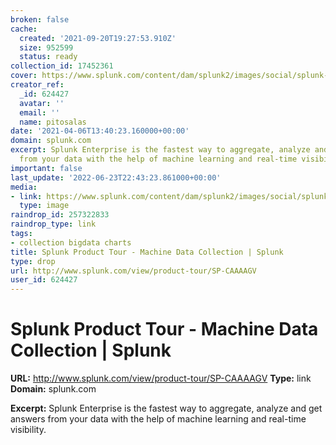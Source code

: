 ```yaml
---
broken: false
cache:
  created: '2021-09-20T19:27:53.910Z'
  size: 952599
  status: ready
collection_id: 17452361
cover: https://www.splunk.com/content/dam/splunk2/images/social/splunk-logo.jpg
creator_ref:
  _id: 624427
  avatar: ''
  email: ''
  name: pitosalas
date: '2021-04-06T13:40:23.160000+00:00'
domain: splunk.com
excerpt: Splunk Enterprise is the fastest way to aggregate, analyze and get answers
  from your data with the help of machine learning and real-time visibility.
important: false
last_update: '2022-06-23T22:43:23.861000+00:00'
media:
- link: https://www.splunk.com/content/dam/splunk2/images/social/splunk-logo.jpg
  type: image
raindrop_id: 257322833
raindrop_type: link
tags:
- collection bigdata charts
title: Splunk Product Tour - Machine Data Collection | Splunk
type: drop
url: http://www.splunk.com/view/product-tour/SP-CAAAAGV
user_id: 624427
---
```


# Splunk Product Tour - Machine Data Collection | Splunk

**URL:** http://www.splunk.com/view/product-tour/SP-CAAAAGV
**Type:** link
**Domain:** splunk.com

**Excerpt:** Splunk Enterprise is the fastest way to aggregate, analyze and get answers from your data with the help of machine learning and real-time visibility.
